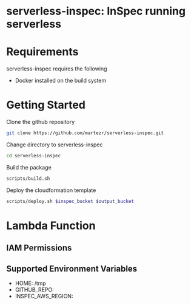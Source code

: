 # serverless-inspec: InSpec running serverless


# Requirements

serverless-inspec requires the following

* Docker installed on the build system

# Getting Started

Clone the github repository

```bash
git clone https://github.com/martezr/serverless-inspec.git
```

Change directory to serverless-inspec

```bash
cd serverless-inspec
```

Build the package

```bash
scripts/build.sh
```

Deploy the cloudformation template
```bash
scripts/deploy.sh $inspec_bucket $output_bucket
```

# Lambda Function

## IAM Permissions



## Supported Environment Variables

* HOME: /tmp
* GITHUB_REPO:
* INSPEC_AWS_REGION:
